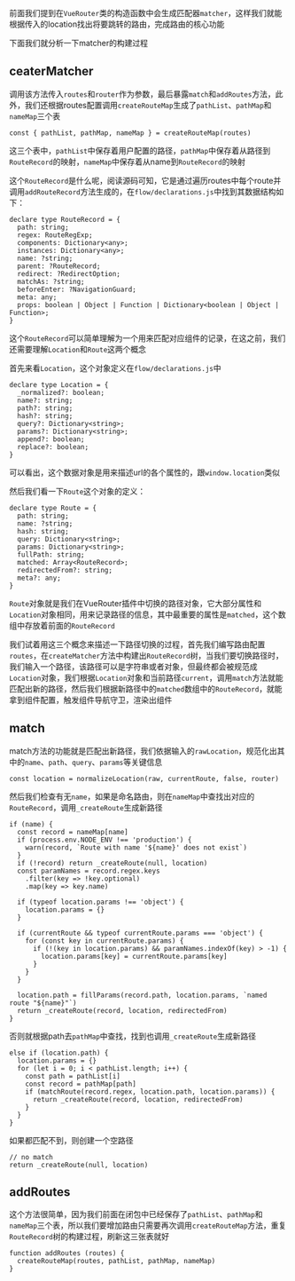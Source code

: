 前面我们提到在`VueRouter`类的构造函数中会生成匹配器`matcher`，这样我们就能根据传入的location找出将要跳转的路由，完成路由的核心功能

下面我们就分析一下matcher的构建过程

## ceaterMatcher

调用该方法传入`routes`和`router`作为参数，最后暴露`match`和`addRoutes`方法，此外，我们还根据routes配置调用`createRouteMap`生成了`pathList`、`pathMap`和`nameMap`三个表
```
const { pathList, pathMap, nameMap } = createRouteMap(routes)
```

这三个表中，`pathList`中保存着用户配置的路径，`pathMap`中保存着从路径到`RouteRecord`的映射，`nameMap`中保存着从name到`RouteRecord`的映射

这个`RouteRecord`是什么呢，阅读源码可知，它是通过遍历routes中每个route并调用`addRouteRecord`方法生成的，在`flow/declarations.js`中找到其数据结构如下：
```
declare type RouteRecord = {
  path: string;
  regex: RouteRegExp;
  components: Dictionary<any>;
  instances: Dictionary<any>;
  name: ?string;
  parent: ?RouteRecord;
  redirect: ?RedirectOption;
  matchAs: ?string;
  beforeEnter: ?NavigationGuard;
  meta: any;
  props: boolean | Object | Function | Dictionary<boolean | Object | Function>;
}
```

这个`RouteRecord`可以简单理解为一个用来匹配对应组件的记录，在这之前，我们还需要理解`Location`和`Route`这两个概念

首先来看`Location`，这个对象定义在`flow/declarations.js`中
```
declare type Location = {
  _normalized?: boolean;
  name?: string;
  path?: string;
  hash?: string;
  query?: Dictionary<string>;
  params?: Dictionary<string>;
  append?: boolean;
  replace?: boolean;
}
```

可以看出，这个数据对象是用来描述url的各个属性的，跟`window.location`类似

然后我们看一下`Route`这个对象的定义：
```
declare type Route = {
  path: string;
  name: ?string;
  hash: string;
  query: Dictionary<string>;
  params: Dictionary<string>;
  fullPath: string;
  matched: Array<RouteRecord>;
  redirectedFrom?: string;
  meta?: any;
}
```

`Route`对象就是我们在VueRouter插件中切换的路径对象，它大部分属性和`Location`对象相同，用来记录路径的信息，其中最重要的属性是`matched`，这个数组中存放着前面的`RouteRecord`

我们试着用这三个概念来描述一下路径切换的过程，首先我们编写路由配置`routes`，在`createMatcher`方法中构建出`RouteRecord`树，当我们要切换路径时，我们输入一个路径，该路径可以是字符串或者对象，但最终都会被规范成`Location`对象，我们根据`Location`对象和当前路径`current`，调用`match`方法就能匹配出新的路径，然后我们根据新路径中的`matched`数组中的`RouteRecord`，就能拿到组件配置，触发组件导航守卫，渲染出组件

## match

match方法的功能就是匹配出新路径，我们依据输入的`rawLocation`，规范化出其中的`name`、`path`、`query`、`params`等关键信息
```
const location = normalizeLocation(raw, currentRoute, false, router)
```

然后我们检查有无`name`，如果是命名路由，则在`nameMap`中查找出对应的`RouteRecord`，调用`_createRoute`生成新路径
```
if (name) {
  const record = nameMap[name]
  if (process.env.NODE_ENV !== 'production') {
    warn(record, `Route with name '${name}' does not exist`)
  }
  if (!record) return _createRoute(null, location)
  const paramNames = record.regex.keys
    .filter(key => !key.optional)
    .map(key => key.name)

  if (typeof location.params !== 'object') {
    location.params = {}
  }

  if (currentRoute && typeof currentRoute.params === 'object') {
    for (const key in currentRoute.params) {
      if (!(key in location.params) && paramNames.indexOf(key) > -1) {
        location.params[key] = currentRoute.params[key]
      }
    }
  }

  location.path = fillParams(record.path, location.params, `named route "${name}"`)
  return _createRoute(record, location, redirectedFrom)
}
```

否则就根据path去`pathMap`中查找，找到也调用`_createRoute`生成新路径
```
else if (location.path) {
  location.params = {}
  for (let i = 0; i < pathList.length; i++) {
    const path = pathList[i]
    const record = pathMap[path]
    if (matchRoute(record.regex, location.path, location.params)) {
      return _createRoute(record, location, redirectedFrom)
    }
  }
}
```

如果都匹配不到，则创建一个空路径
```
// no match
return _createRoute(null, location)
```

## addRoutes

这个方法很简单，因为我们前面在闭包中已经保存了`pathList`、`pathMap`和`nameMap`三个表，所以我们要增加路由只需要再次调用`createRouteMap`方法，重复`RouteRecord`树的构建过程，刷新这三张表就好
```
function addRoutes (routes) {
  createRouteMap(routes, pathList, pathMap, nameMap)
}
```

